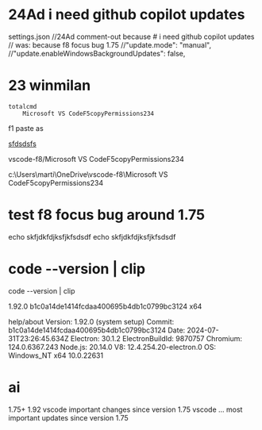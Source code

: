 


# 24Ad i need github copilot updates

settings.json
//24Ad  comment-out  because # i need github copilot updates
// was: because f8 focus bug 1.75
	//"update.mode": "manual",
	//"update.enableWindowsBackgroundUpdates": false,


# 23 winmilan
	totalcmd
		Microsoft VS CodeF5copyPermissions234

f1 paste as

[ sfdsdsfs](<Microsoft VS CodeF5copyPermissions234>)

vscode-f8/Microsoft VS CodeF5copyPermissions234

c:\Users\marti\OneDrive\vscode-f8\Microsoft VS CodeF5copyPermissions234


# test   f8  focus bug around  1.75
echo skfjdkfdjksfjkfsdsdf
echo skfjdkfdjksfjkfsdsdf

# code --version | clip
code --version | clip

1.92.0
b1c0a14de1414fcdaa400695b4db1c0799bc3124
x64

help/about
Version: 1.92.0 (system setup)
Commit: b1c0a14de1414fcdaa400695b4db1c0799bc3124
Date: 2024-07-31T23:26:45.634Z
Electron: 30.1.2
ElectronBuildId: 9870757
Chromium: 124.0.6367.243
Node.js: 20.14.0
V8: 12.4.254.20-electron.0
OS: Windows_NT x64 10.0.22631



# ai
1.75+
1.92
vscode
important changes since version 1.75
vscode ... most important updates since version 1.75


